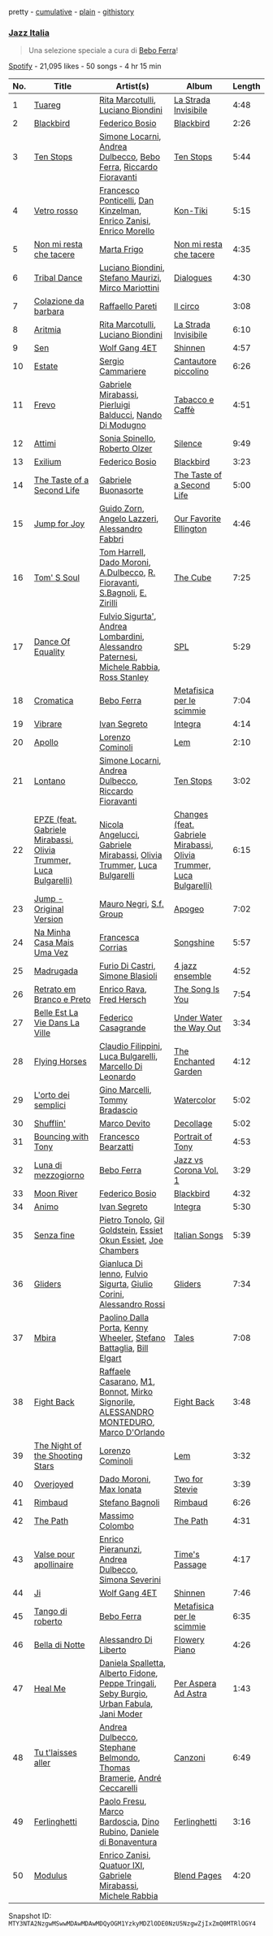 pretty - [cumulative](/playlists/cumulative/37i9dQZF1DX30D074EWuy7.md) - [plain](/playlists/plain/37i9dQZF1DX30D074EWuy7) - [githistory](https://github.githistory.xyz/mackorone/spotify-playlist-archive/blob/main/playlists/plain/37i9dQZF1DX30D074EWuy7)

### [Jazz Italia ](https://open.spotify.com/playlist/37i9dQZF1DX30D074EWuy7)

> Una selezione speciale a cura di <a href="spotify:artist:7x68038NwGK0HcnZh49aMB">Bebo Ferra</a>!

[Spotify](https://open.spotify.com/user/spotify) - 21,095 likes - 50 songs - 4 hr 15 min

| No. | Title | Artist(s) | Album | Length |
|---|---|---|---|---|
| 1 | [Tuareg](https://open.spotify.com/track/78x2PdL40tU1NMLpv933CU) | [Rita Marcotulli](https://open.spotify.com/artist/1KaiGnVyxEODkywQQBoSZJ), [Luciano Biondini](https://open.spotify.com/artist/0AHji8QRcQS9bGeIFHA3D0) | [La Strada Invisibile](https://open.spotify.com/album/5JEW0isqD0vYpZ0CqGxmhD) | 4:48 |
| 2 | [Blackbird](https://open.spotify.com/track/1c69d1oTCalqQB6FO7pICP) | [Federico Bosio](https://open.spotify.com/artist/4Abr4eBiKbgX3KSvD1t1M1) | [Blackbird](https://open.spotify.com/album/6YGuRFwhLbLC82kXpz4TpJ) | 2:26 |
| 3 | [Ten Stops](https://open.spotify.com/track/0hlprOV51kOSzcJm2c2KOR) | [Simone Locarni](https://open.spotify.com/artist/3csUj3ZIE3yX1maghB7MZ5), [Andrea Dulbecco](https://open.spotify.com/artist/2S2ki3NiFqZzwIlHSRKKgL), [Bebo Ferra](https://open.spotify.com/artist/7x68038NwGK0HcnZh49aMB), [Riccardo Fioravanti](https://open.spotify.com/artist/6efZd8coYQR0z5g2PTyshf) | [Ten Stops](https://open.spotify.com/album/1B8N2qVW9oNfIn0Q7YE4QG) | 5:44 |
| 4 | [Vetro rosso](https://open.spotify.com/track/6lUdQ7hDSF81C5kkya2xNW) | [Francesco Ponticelli](https://open.spotify.com/artist/4klbybHadQeqyAjyVFm3Gn), [Dan Kinzelman](https://open.spotify.com/artist/626snB0CD6rV2I47Xb41EO), [Enrico Zanisi](https://open.spotify.com/artist/4KDUJ3lepnrI1GSafqwpAK), [Enrico Morello](https://open.spotify.com/artist/3UdoL4iyxmmgzvpY7209Ps) | [Kon\-Tiki](https://open.spotify.com/album/0YKt2LBFMXmW6OkvRquhF2) | 5:15 |
| 5 | [Non mi resta che tacere](https://open.spotify.com/track/78zfOvtwijnDEc03lJunsl) | [Marta Frigo](https://open.spotify.com/artist/08Z3yD7mKBrpXTlrh0mGpj) | [Non mi resta che tacere](https://open.spotify.com/album/5hmztkj3i2mGUjPFKdjjwA) | 4:35 |
| 6 | [Tribal Dance](https://open.spotify.com/track/63Bq1F9wKFzn7OZhYR3WCh) | [Luciano Biondini](https://open.spotify.com/artist/0AHji8QRcQS9bGeIFHA3D0), [Stefano Maurizi](https://open.spotify.com/artist/2dcgy7gYodUcL5l1V16qan), [Mirco Mariottini](https://open.spotify.com/artist/59pnlMKJa3phDabIFCfQeN) | [Dialogues](https://open.spotify.com/album/04mcwadpwSaYynroTEqYJg) | 4:30 |
| 7 | [Colazione da barbara](https://open.spotify.com/track/2hG0zlykuH8f1acgmhywJc) | [Raffaello Pareti](https://open.spotify.com/artist/5156UVfhtJbGl0wIB2XLRI) | [Il circo](https://open.spotify.com/album/1ZMkpUvSfwO0bwNEJ7lvuD) | 3:08 |
| 8 | [Aritmia](https://open.spotify.com/track/276WnVIGnv2dESsJ2Fakuw) | [Rita Marcotulli](https://open.spotify.com/artist/1KaiGnVyxEODkywQQBoSZJ), [Luciano Biondini](https://open.spotify.com/artist/0AHji8QRcQS9bGeIFHA3D0) | [La Strada Invisibile](https://open.spotify.com/album/5JEW0isqD0vYpZ0CqGxmhD) | 6:10 |
| 9 | [Sen](https://open.spotify.com/track/2acx5TtuRlhvY2kdp30czp) | [Wolf Gang 4ET](https://open.spotify.com/artist/2PGXmOwLKlsDIdhVPlADzS) | [Shinnen](https://open.spotify.com/album/3LLfcKvdVKhVGHYxWExhin) | 4:57 |
| 10 | [Estate](https://open.spotify.com/track/5C9nneUkf6RBJqhhHKkyr3) | [Sergio Cammariere](https://open.spotify.com/artist/6dyQKg6sytjgPsPUFjsYXU) | [Cantautore piccolino](https://open.spotify.com/album/7A9WRw1RV9dBg31s7RLBsq) | 6:26 |
| 11 | [Frevo](https://open.spotify.com/track/4NpETaj70DmYarCLbPqLyv) | [Gabriele Mirabassi](https://open.spotify.com/artist/1McRzmSwfysOGYy2GPaSNE), [Pierluigi Balducci](https://open.spotify.com/artist/4kdAUsq2UpAqjbenZAeMo1), [Nando Di Modugno](https://open.spotify.com/artist/5CULFq6PQEgNcdiOygxmg3) | [Tabacco e Caffè](https://open.spotify.com/album/2NeByVBLwcAhdcnQw86MkH) | 4:51 |
| 12 | [Attimi](https://open.spotify.com/track/33zWeKLNubdUczIdW5G4NA) | [Sonia Spinello](https://open.spotify.com/artist/4XHzTcJIGv7mt0s5sxIJX9), [Roberto Olzer](https://open.spotify.com/artist/5t2woKVQ6EV4785n3RMNUh) | [Silence](https://open.spotify.com/album/3CRlPeKyNXtbDsE6f3CoK1) | 9:49 |
| 13 | [Exilium](https://open.spotify.com/track/1eBaVhTJczf7plQxF6IfmJ) | [Federico Bosio](https://open.spotify.com/artist/4Abr4eBiKbgX3KSvD1t1M1) | [Blackbird](https://open.spotify.com/album/6YGuRFwhLbLC82kXpz4TpJ) | 3:23 |
| 14 | [The Taste of a Second Life](https://open.spotify.com/track/0oEd9P9E0rvGia5hn93xbG) | [Gabriele Buonasorte](https://open.spotify.com/artist/15wjzRU7OW3W6O9GuAnxNS) | [The Taste of a Second Life](https://open.spotify.com/album/5y30XS52MOmdCjgyfT09F5) | 5:00 |
| 15 | [Jump for Joy](https://open.spotify.com/track/4uYZRsSgOwQw74fVA5n4vQ) | [Guido Zorn](https://open.spotify.com/artist/3orfVBTULU1E5xfBLETZPK), [Angelo Lazzeri](https://open.spotify.com/artist/3iym8HELwJ1GWE8xClEqA5), [Alessandro Fabbri](https://open.spotify.com/artist/6s4pxs0FPawFi9lmQo8fna) | [Our Favorite Ellington](https://open.spotify.com/album/73ZJna2JcXq7fCzjShDQcc) | 4:46 |
| 16 | [Tom' S Soul](https://open.spotify.com/track/4RYomZ4HzIz7JWW5i52egb) | [Tom Harrell](https://open.spotify.com/artist/3YO63Be7QxrxqBQtgKc4Oc), [Dado Moroni](https://open.spotify.com/artist/5ZWvQaDozNtEy2WY5ZhSzz), [A.Dulbecco](https://open.spotify.com/artist/04UTzakRwaH7rZ5TjAsT3o), [R\. Fioravanti](https://open.spotify.com/artist/2cBxFZFlI3zdKislug7mja), [S.Bagnoli](https://open.spotify.com/artist/0lwIBPX35vVdol0QNnj0OW), [E\. Zirilli](https://open.spotify.com/artist/4DAo7PW2OcG1CLQbCDHy4L) | [The Cube](https://open.spotify.com/album/5LEyuNdDb3U6U9NbtMnNT1) | 7:25 |
| 17 | [Dance Of Equality](https://open.spotify.com/track/3dF8QBW5KNTgltLFU6vSaJ) | [Fulvio Sigurta'](https://open.spotify.com/artist/0gZT1WBYzFXecDBwONJUw3), [Andrea Lombardini](https://open.spotify.com/artist/73YGgmVlzKtpkMAe4P0MKP), [Alessandro Paternesi](https://open.spotify.com/artist/7HAlX4nER5LW4EV94brnyf), [Michele Rabbia](https://open.spotify.com/artist/0PrEXi9LcYr5j82OZLNyNA), [Ross Stanley](https://open.spotify.com/artist/2GGnLprXo9lzevvoJq2dh1) | [SPL](https://open.spotify.com/album/1ThCk4rd9yS6Tv04Qja5p1) | 5:29 |
| 18 | [Cromatica](https://open.spotify.com/track/76taPwGxIIuSWHX3Ugschw) | [Bebo Ferra](https://open.spotify.com/artist/7x68038NwGK0HcnZh49aMB) | [Metafisica per le scimmie](https://open.spotify.com/album/0Uy3oJbPLVQPWmGGMmromk) | 7:04 |
| 19 | [Vibrare](https://open.spotify.com/track/1W6JKo8Tmp5sapSLCGq7xC) | [Ivan Segreto](https://open.spotify.com/artist/0S88jeytYPjXsEzMZCgt19) | [Integra](https://open.spotify.com/album/2nWPV4x5GdYmmqAyzCxQNz) | 4:14 |
| 20 | [Apollo](https://open.spotify.com/track/5He69pTQbuYxEoyLUP9HTg) | [Lorenzo Cominoli](https://open.spotify.com/artist/6tPpbEcC7fLPHTXNiYUvfR) | [Lem](https://open.spotify.com/album/6kax3ZJbeKMaGvVAvqcVu1) | 2:10 |
| 21 | [Lontano](https://open.spotify.com/track/5he89Ndv5FYgFUsiLlmgtO) | [Simone Locarni](https://open.spotify.com/artist/3csUj3ZIE3yX1maghB7MZ5), [Andrea Dulbecco](https://open.spotify.com/artist/2S2ki3NiFqZzwIlHSRKKgL), [Riccardo Fioravanti](https://open.spotify.com/artist/6efZd8coYQR0z5g2PTyshf) | [Ten Stops](https://open.spotify.com/album/1B8N2qVW9oNfIn0Q7YE4QG) | 3:02 |
| 22 | [EPZE \(feat\. Gabriele Mirabassi, Olivia Trummer, Luca Bulgarelli\)](https://open.spotify.com/track/1ZGs62oP6uhWgbCchVDStZ) | [Nicola Angelucci](https://open.spotify.com/artist/6oWLcJrtJ12xgHIqOw0FEK), [Gabriele Mirabassi](https://open.spotify.com/artist/1McRzmSwfysOGYy2GPaSNE), [Olivia Trummer](https://open.spotify.com/artist/3Tta2XUz7S8rvwSed7vFz9), [Luca Bulgarelli](https://open.spotify.com/artist/6RByhwx03rvh0w4y0J4Hbo) | [Changes \(feat\. Gabriele Mirabassi, Olivia Trummer, Luca Bulgarelli\)](https://open.spotify.com/album/6fNkeMZeNFenTNWnJyDhOh) | 6:15 |
| 23 | [Jump \- Original Version](https://open.spotify.com/track/5BIyjg4QHRJUMEcWaUYaqs) | [Mauro Negri](https://open.spotify.com/artist/2Tt7FtgJ0sOOFBsmzw2ZUH), [S.f\. Group](https://open.spotify.com/artist/2ky1nBsxXa0FO3cYamekVF) | [Apogeo](https://open.spotify.com/album/1wHoBR5F4rbcA7uhHrrxnk) | 7:02 |
| 24 | [Na Minha Casa Mais Uma Vez](https://open.spotify.com/track/48uyu04YowGIg4uXb4k8qq) | [Francesca Corrias](https://open.spotify.com/artist/5CVqFDtjtfBpFIvtBIX4Kf) | [Songshine](https://open.spotify.com/album/0IElVERB2Ht5dsxhkOEeYO) | 5:57 |
| 25 | [Madrugada](https://open.spotify.com/track/5NW4cRpZJ8vzH0jirLu7vp) | [Furio Di Castri](https://open.spotify.com/artist/3OC734JRP0jfGNAaJlXycI), [Simone Blasioli](https://open.spotify.com/artist/68lUxS3pedsaDheFRlcxFn) | [4 jazz ensemble](https://open.spotify.com/album/2ezZCTkN0c5lArXUSFyq2m) | 4:52 |
| 26 | [Retrato em Branco e Preto](https://open.spotify.com/track/6sBeHtj9KZoooHSHNohiwx) | [Enrico Rava](https://open.spotify.com/artist/0NLlZlYs28ClkYXasvqmjy), [Fred Hersch](https://open.spotify.com/artist/7w7DFqQNjVMW5NRvjM8JPx) | [The Song Is You](https://open.spotify.com/album/37icCXoQLxStDrkSX1xX7k) | 7:54 |
| 27 | [Belle Est La Vie Dans La Ville](https://open.spotify.com/track/3kFNzif5TvZhQXYUCqeqTj) | [Federico Casagrande](https://open.spotify.com/artist/3UIT7PDaIaJ33MxQeIwGyR) | [Under Water the Way Out](https://open.spotify.com/album/4tormw8XSvVDp0zvqPnQVD) | 3:34 |
| 28 | [Flying Horses](https://open.spotify.com/track/1DUfwmpAuVpOBLlqbgx3Lv) | [Claudio Filippini](https://open.spotify.com/artist/26vqH4OquRRTf6lnRe4gbX), [Luca Bulgarelli](https://open.spotify.com/artist/6RByhwx03rvh0w4y0J4Hbo), [Marcello Di Leonardo](https://open.spotify.com/artist/4Nf1TXdpJFjkLmUgXdXeSU) | [The Enchanted Garden](https://open.spotify.com/album/6QYgkBnxYvEwSmThFnSJbW) | 4:12 |
| 29 | [L'orto dei semplici](https://open.spotify.com/track/6UFP7dpFYK2GHVm6mPWJb5) | [Gino Marcelli](https://open.spotify.com/artist/5ppcUunM7MYayvt3K4dXnz), [Tommy Bradascio](https://open.spotify.com/artist/1Vq2H7KC1UQbYZU0bZv6vJ) | [Watercolor](https://open.spotify.com/album/6hqJwZx332Rxtz7FhJ3OaE) | 5:02 |
| 30 | [Shufflin'](https://open.spotify.com/track/7jqX70yLCSHDbK5HRojPhP) | [Marco Devito](https://open.spotify.com/artist/4v3sRAicQLkaQsws8tdQjt) | [Decollage](https://open.spotify.com/album/56om3Xl6tD4uo2UGM9R9Tm) | 5:02 |
| 31 | [Bouncing with Tony](https://open.spotify.com/track/4z1FkPsIAT6BLO7WkJ5bVD) | [Francesco Bearzatti](https://open.spotify.com/artist/5LcFO3ynlaXQ6Qs2euCJjj) | [Portrait of Tony](https://open.spotify.com/album/6UZMVoZOxyOuDUdpegqJ16) | 4:53 |
| 32 | [Luna di mezzogiorno](https://open.spotify.com/track/2zPjGvbjXbK0RSBrR17Pe4) | [Bebo Ferra](https://open.spotify.com/artist/7x68038NwGK0HcnZh49aMB) | [Jazz vs Corona Vol\. 1](https://open.spotify.com/album/7lx39OHaqoPliLZWcnjjlb) | 3:29 |
| 33 | [Moon River](https://open.spotify.com/track/2ccPcw1TH1mc4YgLen3ab7) | [Federico Bosio](https://open.spotify.com/artist/4Abr4eBiKbgX3KSvD1t1M1) | [Blackbird](https://open.spotify.com/album/6YGuRFwhLbLC82kXpz4TpJ) | 4:32 |
| 34 | [Animo](https://open.spotify.com/track/0wD0jc5NYktDpYznv8pFCj) | [Ivan Segreto](https://open.spotify.com/artist/0S88jeytYPjXsEzMZCgt19) | [Integra](https://open.spotify.com/album/2nWPV4x5GdYmmqAyzCxQNz) | 5:30 |
| 35 | [Senza fine](https://open.spotify.com/track/3Bdvznt0kZNYeHTZK9yJtp) | [Pietro Tonolo](https://open.spotify.com/artist/199NCc2CNtK72PrDmH8qGe), [Gil Goldstein](https://open.spotify.com/artist/59bgiWWmCiIfBkzZ8URC1Q), [Essiet Okun Essiet](https://open.spotify.com/artist/7MriMdHCy2Xhbj7nnXcum6), [Joe Chambers](https://open.spotify.com/artist/0umoeIflP3pWEefnX9lvx4) | [Italian Songs](https://open.spotify.com/album/0JJtScld5WmPKK3SE7zyqh) | 5:39 |
| 36 | [Gliders](https://open.spotify.com/track/4QwLodGY9x2GLlye6yXUYG) | [Gianluca Di Ienno](https://open.spotify.com/artist/1DzAPwupQmqfgPalkF4U5G), [Fulvio Sigurta](https://open.spotify.com/artist/0ZjzWENsZeEuw9zvVcdrWC), [Giulio Corini](https://open.spotify.com/artist/4JsWRc8s0MOQn6eN61MVSN), [Alessandro Rossi](https://open.spotify.com/artist/02ZppUd64pzcRLcW5MFQ1C) | [Gliders](https://open.spotify.com/album/3VzYRfvYVyeHbMwno2H777) | 7:34 |
| 37 | [Mbira](https://open.spotify.com/track/0NPe37TgJZ8XtWU2hkpqFm) | [Paolino Dalla Porta](https://open.spotify.com/artist/0PDlWX8LMhV9Kb11eWBCjJ), [Kenny Wheeler](https://open.spotify.com/artist/2GIms8u3bruipn5MOR5wcs), [Stefano Battaglia](https://open.spotify.com/artist/4wN15hzVaRr5oDCHEjgG4V), [Bill Elgart](https://open.spotify.com/artist/3OdN7gprtq8DR6d6I6JX2Z) | [Tales](https://open.spotify.com/album/0uhSpemJWZQDERlVysvJpP) | 7:08 |
| 38 | [Fight Back](https://open.spotify.com/track/0wzcUa1qdSNX6U5rovQSeR) | [Raffaele Casarano](https://open.spotify.com/artist/6MnERY0Sy2OLv7YcI43XaB), [M1](https://open.spotify.com/artist/1KqjO5UJvhSyBu2D91BBOQ), [Bonnot](https://open.spotify.com/artist/1o9wwykqREid81XQEElOJ1), [Mirko Signorile](https://open.spotify.com/artist/2hbBpDiXjmYjUzcq9Lh4Vq), [ALESSANDRO MONTEDURO](https://open.spotify.com/artist/10KotdBBPwNBbdAyQNGe8c), [Marco D'Orlando](https://open.spotify.com/artist/6lx8bRPo7DLXG4t7QM5dIG) | [Fight Back](https://open.spotify.com/album/7Ivhbc9SvFfJJ6rQfQ7akx) | 3:48 |
| 39 | [The Night of the Shooting Stars](https://open.spotify.com/track/0w5HifA7DPPkSp8JSpyZNb) | [Lorenzo Cominoli](https://open.spotify.com/artist/6tPpbEcC7fLPHTXNiYUvfR) | [Lem](https://open.spotify.com/album/6kax3ZJbeKMaGvVAvqcVu1) | 3:32 |
| 40 | [Overjoyed](https://open.spotify.com/track/3RGXxKPXnkELWyn5TWF7xq) | [Dado Moroni](https://open.spotify.com/artist/5ZWvQaDozNtEy2WY5ZhSzz), [Max Ionata](https://open.spotify.com/artist/0Cn4yjRG7JFC5DhZfnEYzz) | [Two for Stevie](https://open.spotify.com/album/2b0poymhhEY2ZpMZVE2MZy) | 3:39 |
| 41 | [Rimbaud](https://open.spotify.com/track/2J9CaCQHfkvlZxljv3xzf4) | [Stefano Bagnoli](https://open.spotify.com/artist/18ctV072Ro4jq3Uof7fYzN) | [Rimbaud](https://open.spotify.com/album/4L3T8u7aOylbY7p0WUFGu0) | 6:26 |
| 42 | [The Path](https://open.spotify.com/track/52q4UWhfwUEsPUuHbyLnhG) | [Massimo Colombo](https://open.spotify.com/artist/6rQ91q7SWnpMA337zOEupl) | [The Path](https://open.spotify.com/album/0lLZ0sNGd5TjmGHyTAL22u) | 4:31 |
| 43 | [Valse pour apollinaire](https://open.spotify.com/track/7pwz9HiyXLMLKi61zgT5CG) | [Enrico Pieranunzi](https://open.spotify.com/artist/5vACdMa2kY7jHnlJwqYRKP), [Andrea Dulbecco](https://open.spotify.com/artist/2S2ki3NiFqZzwIlHSRKKgL), [Simona Severini](https://open.spotify.com/artist/4vroeiilEmGUxJwMGCajB7) | [Time's Passage](https://open.spotify.com/album/31GaBJOZatLu1meZhnAnsr) | 4:17 |
| 44 | [Ji](https://open.spotify.com/track/6TJXSwJxk6KsmUcBmJVtx2) | [Wolf Gang 4ET](https://open.spotify.com/artist/2PGXmOwLKlsDIdhVPlADzS) | [Shinnen](https://open.spotify.com/album/3LLfcKvdVKhVGHYxWExhin) | 7:46 |
| 45 | [Tango di roberto](https://open.spotify.com/track/36kX2WS0gxiaNxkOyzNDQJ) | [Bebo Ferra](https://open.spotify.com/artist/7x68038NwGK0HcnZh49aMB) | [Metafisica per le scimmie](https://open.spotify.com/album/0Uy3oJbPLVQPWmGGMmromk) | 6:35 |
| 46 | [Bella di Notte](https://open.spotify.com/track/6aXpr1JhIbJvg2wJlYuXRz) | [Alessandro Di Liberto](https://open.spotify.com/artist/4SXlb6krjl3fsmbcjpj6vo) | [Flowery Piano](https://open.spotify.com/album/2Hz5Q2dIKU4hbJINpivstO) | 4:26 |
| 47 | [Heal Me](https://open.spotify.com/track/6J46cgJj4I4aZfONRYJ2Mo) | [Daniela Spalletta](https://open.spotify.com/artist/4pZ9y1HQbossFq7FqwASQn), [Alberto Fidone](https://open.spotify.com/artist/7B1gfbTUqk04jeGIwIdCgO), [Peppe Tringali](https://open.spotify.com/artist/5NThDCnSH9BfjMOD7EQ6lp), [Seby Burgio](https://open.spotify.com/artist/57XEzKBKlVq35JLLZ82wsf), [Urban Fabula](https://open.spotify.com/artist/4HDUHYRnGlKkLt2nFsPPV0), [Jani Moder](https://open.spotify.com/artist/3zlOpvNe9PQlQZAQzqj68l) | [Per Aspera Ad Astra](https://open.spotify.com/album/4DcdvUUDUhDBrgCkTYKHEV) | 1:43 |
| 48 | [Tu t'laisses aller](https://open.spotify.com/track/5p1lNBbLkzKIH24IgB3X3z) | [Andrea Dulbecco](https://open.spotify.com/artist/2S2ki3NiFqZzwIlHSRKKgL), [Stephane Belmondo](https://open.spotify.com/artist/2HsdpzMMjSYXK8rz9TayYg), [Thomas Bramerie](https://open.spotify.com/artist/0wDzOYze3ix7yh8brXMZBq), [André Ceccarelli](https://open.spotify.com/artist/77FgwKhxIPrET0QgGTn58K) | [Canzoni](https://open.spotify.com/album/7tKG6WmBPtExiV2bKkDUg5) | 6:49 |
| 49 | [Ferlinghetti](https://open.spotify.com/track/2FznYmBxVI1sHFDrBH0BBe) | [Paolo Fresu](https://open.spotify.com/artist/2qW0CNnmvdEQwiabdareHi), [Marco Bardoscia](https://open.spotify.com/artist/6nPFcBOpXLW2vzvor5xo6E), [Dino Rubino](https://open.spotify.com/artist/3BatL5ELL5CEN1xjCeDi7S), [Daniele di Bonaventura](https://open.spotify.com/artist/2FfQ9VP66RZxG0lmiMAKT6) | [Ferlinghetti](https://open.spotify.com/album/68AL3VoUvPAaBcS8sSlWvU) | 3:16 |
| 50 | [Modulus](https://open.spotify.com/track/4kPOrrzzWHaj5Oxm7SHsfJ) | [Enrico Zanisi](https://open.spotify.com/artist/4KDUJ3lepnrI1GSafqwpAK), [Quatuor IXI](https://open.spotify.com/artist/7fgALsTVEOs6dlcDw0tU3W), [Gabriele Mirabassi](https://open.spotify.com/artist/1McRzmSwfysOGYy2GPaSNE), [Michele Rabbia](https://open.spotify.com/artist/0PrEXi9LcYr5j82OZLNyNA) | [Blend Pages](https://open.spotify.com/album/5skV1RyI4YQSPDNgbJLIIr) | 4:20 |

Snapshot ID: `MTY3NTA2NzgwMSwwMDAwMDAwMDQyOGM1YzkyMDZlODE0NzU5NzgwZjIxZmQ0MTRlOGY4`
